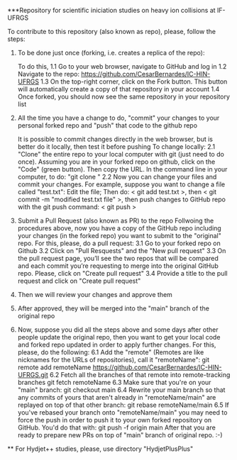 ***Repository for scientific iniciation studies on heavy ion collisions at IF-UFRGS

To contribute to this repository (also known as repo), please, follow the steps:

1) To be done just once (forking, i.e. creates a replica of the repo):

   To do this, 
       1.1 Go to your web browser, navigate to GitHub and log in
       1.2 Navigate to the repo: https://github.com/CesarBernardes/IC-HIN-UFRGS
       1.3 On the top-right corner, click on the Fork button. This button will automatically create a copy of that repository in your account
       1.4 Once forked, you should now see the same repository in your repository list 

2) All the time you have a change to do, "commit" your changes to your personal forked repo and "push" that code to the github repo

   It is possible to commit changes directly in the web browser, but is better do it locally, then test it before pushing 
   To change locally:
       2.1 "Clone" the entire repo to your local computer with git (just need to do once). Assuming you are in your forked repo on github, click on the "Code" (green button). Then copy the URL. In the command line in your computer, to do: "git clone <URL>"
       2.2 Now you can change your files and commit your changes. For example, suppose you want to change a file called "test.txt":
             Edit the file; Then do: < git add test.txt >, then < git commit -m "modified test.txt file" >, then push changes to GitHub repo with the git push command: < git push >
          
3) Submit a Pull Request (also known as PR) to the repo
      Follwoing the procedures above, now you have a copy of the GitHub repo including your changes (in the forked repo) you want to submit to the "original" repo. For this, please, do a pull request:
     3.1 Go to your forked repo on Github
     3.2 Click on "Pull Resquests" and the "New pull request" 
     3.3 On the pull request page, you’ll see the two repos that will be compared and each commit you’re requesting to merge into the original GitHub repo. Please, click on "Create pull request"
     3.4 Provide a title to the pull request and click on "Create pull request" 
       
4) Then we will review your changes and approve them

5) After approved, they will be merged into the "main" branch of the original repo 

6) Now, suppose you did all the steps above and some days after other people update the original repo, then you want to get your local code and forked repo updated in order to apply further changes. For this, please, do the following:
     6.1 Add the "remote" (Remotes are like nicknames for the URLs of repositories), call it "remoteName":
           git remote add remoteName https://github.com/CesarBernardes/IC-HIN-UFRGS.git
     6.2 Fetch all the branches of that remote into remote-tracking branches
           git fetch remoteName
     6.3 Make sure that you're on your "main" branch:
           git checkout main
     6.4 Rewrite your main branch so that any commits of yours that aren't already in "remoteName/main" are replayed on top of that other branch:
           git rebase remoteName/main
     6.5 If you've rebased your branch onto "remoteName/main" you may need to force the push in order to push it to your own forked repository on GitHub. You'd do that with:
           git push -f origin main
      After that you are ready to prepare new PRs on top of "main" branch of original repo. :-)  


** For Hydjet++ studies, please, use directory "HydjetPlusPlus"


